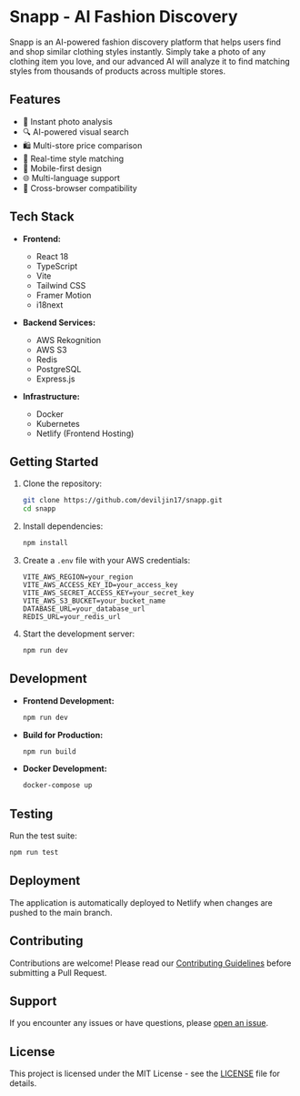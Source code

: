 # Snapp - AI Fashion Discovery

Snapp is an AI-powered fashion discovery platform that helps users find and shop similar clothing styles instantly. Simply take a photo of any clothing item you love, and our advanced AI will analyze it to find matching styles from thousands of products across multiple stores.

## Features

- 📸 Instant photo analysis
- 🔍 AI-powered visual search
- 🛍️ Multi-store price comparison
- 🎯 Real-time style matching
- 📱 Mobile-first design
- 🌐 Multi-language support
- 🔄 Cross-browser compatibility

## Tech Stack

- **Frontend:**
  - React 18
  - TypeScript
  - Vite
  - Tailwind CSS
  - Framer Motion
  - i18next

- **Backend Services:**
  - AWS Rekognition
  - AWS S3
  - Redis
  - PostgreSQL
  - Express.js

- **Infrastructure:**
  - Docker
  - Kubernetes
  - Netlify (Frontend Hosting)

## Getting Started

1. Clone the repository:
   ```bash
   git clone https://github.com/deviljin17/snapp.git
   cd snapp
   ```

2. Install dependencies:
   ```bash
   npm install
   ```

3. Create a `.env` file with your AWS credentials:
   ```
   VITE_AWS_REGION=your_region
   VITE_AWS_ACCESS_KEY_ID=your_access_key
   VITE_AWS_SECRET_ACCESS_KEY=your_secret_key
   VITE_AWS_S3_BUCKET=your_bucket_name
   DATABASE_URL=your_database_url
   REDIS_URL=your_redis_url
   ```

4. Start the development server:
   ```bash
   npm run dev
   ```

## Development

- **Frontend Development:**
  ```bash
  npm run dev
  ```

- **Build for Production:**
  ```bash
  npm run build
  ```

- **Docker Development:**
  ```bash
  docker-compose up
  ```

## Testing

Run the test suite:
```bash
npm run test
```

## Deployment

The application is automatically deployed to Netlify when changes are pushed to the main branch.

## Contributing

Contributions are welcome! Please read our [Contributing Guidelines](CONTRIBUTING.md) before submitting a Pull Request.

## Support

If you encounter any issues or have questions, please [open an issue](https://github.com/deviljin17/snapp/issues).

## License

This project is licensed under the MIT License - see the [LICENSE](LICENSE) file for details.